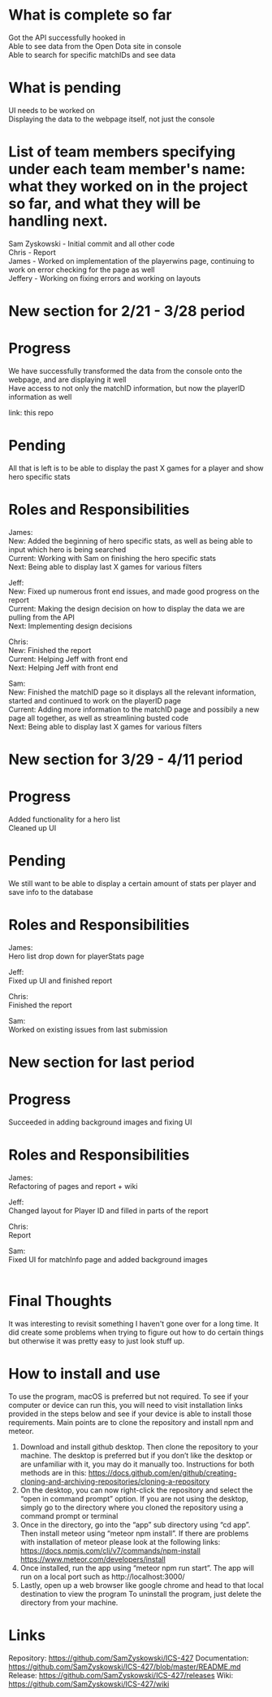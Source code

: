 # What is complete so far

Got the API successfully hooked in <br/>
Able to see data from the Open Dota site in console <br/>
Able to search for specific matchIDs and see data <br/>

# What is pending

UI needs to be worked on <br/>
Displaying the data to the webpage itself, not just the console <br/>

# List of team members specifying under each team member's name: what they worked on in the project so far, and what they will be handling next.

Sam Zyskowski - Initial commit and all other code  <br/>
Chris - Report <br/>
James - Worked on implementation of the playerwins page, continuing to work on error checking for the page as well <br/>
Jeffery - Working on fixing errors and working on layouts<br/>



# New section for 2/21 - 3/28 period 

# Progress 

We have successfully transformed the data from the console onto the webpage, and are displaying it well <br/>
Have access to not only the matchID information, but now the playerID information as well <br/>

link: this repo <br/>

# Pending

All that is left is to be able to display the past X games for a player and show hero specific stats <br/>

# Roles and Responsibilities

James:  <br/>
 New: Added the beginning of hero specific stats, as well as being able to input which hero is being searched  <br/>
 Current: Working with Sam on finishing the hero specific stats <br/>
 Next: Being able to display last X games for various filters <br/>
 
 
 
Jeff:   <br/>
  New: Fixed up numerous front end issues, and made good progress on the report <br/>
  Current: Making the design decision on how to display the data we are pulling from the API <br/>
  Next: Implementing design decisions <br/>
  
Chris:  <br/>
  New: Finished the report <br/>
  Current: Helping Jeff with front end <br/>
  Next: Helping Jeff with front end <br/>
  
Sam: <br/>
  New: Finished the matchID page so it displays all the relevant information, started and continued to work on the playerID page <br/>
  Current: Adding more information to the matchID page and possibily a new page all together, as well as streamlining busted code <br/>
  Next: Being able to display last X games for various filters <br/>
  
  
# New section for 3/29 - 4/11 period 

# Progress 

Added functionality for a hero list <br/>
Cleaned up UI <br/>

# Pending

We still want to be able to display a certain amount of stats per player and save info to the database <br/>

# Roles and Responsibilities

James:  <br/>
 Hero list drop down for playerStats page <br/>
 
Jeff:   <br/>
  Fixed up UI and finished report <br/>
  
Chris:  <br/>
  Finished the report <br/>
  
Sam: <br/>
  Worked on existing issues from last submission <br/>
  
  
  # New section for last period

# Progress 

Succeeded in adding background images and fixing UI

# Roles and Responsibilities

James:  <br/>
Refactoring of pages and report + wiki
  <br/>
 
Jeff:   <br/>
Changed layout for Player ID and filled in parts of the report<br/>
  
Chris:  <br/> Report
  <br/>
  
Sam: <br/>
  Fixed UI for matchInfo page and added background images <br/>
  </br>

# Final Thoughts
It was interesting to revisit something I haven't gone over for a long time. It did create some problems when trying to figure out how to do certain things but otherwise it was pretty easy to just look stuff up.

# How to install and use
To use the program, macOS is preferred but not required. To see if your computer or device can run this, you will need to visit installation links provided in the steps below  and see if your device is able to install those requirements. Main points are to clone the repository and install npm and meteor.
1. Download and install github desktop. Then clone the repository to your machine. The desktop is preferred but if you don’t like the desktop or are unfamiliar with it, you may do it manually too. Instructions for both methods are in this: https://docs.github.com/en/github/creating-cloning-and-archiving-repositories/cloning-a-repository
2. On the desktop, you can now right-click the repository and select the “open in command prompt” option. If you are not using the desktop, simply go to the directory where you cloned the repository using a command prompt or terminal
3. Once in the directory, go into the “app” sub directory using “cd app”. Then install meteor using “meteor npm install”. If there are problems with installation of meteor please look at the following links: https://docs.npmjs.com/cli/v7/commands/npm-install https://www.meteor.com/developers/install
4. Once installed, run the app using “meteor npm run start”. The app will run on a local port such as http://localhost:3000/ 
5. Lastly, open up a web browser like google chrome and head to that local destination to view the program
To uninstall the program, just delete the directory from your machine. 

# Links
Repository: https://github.com/SamZyskowski/ICS-427
Documentation: https://github.com/SamZyskowski/ICS-427/blob/master/README.md
Release: https://github.com/SamZyskowski/ICS-427/releases
Wiki: https://github.com/SamZyskowski/ICS-427/wiki
